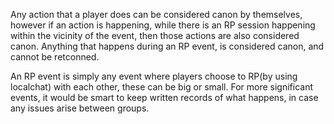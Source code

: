 Any action that a player does can be considered canon by themselves, however if an action is happening, while there is an RP session happening within the vicinity of the event, then those actions are also considered canon. Anything that happens during an RP event, is considered canon, and cannot be retconned. 

An RP event is simply any event where players choose to RP(by using localchat) with each other, these can be big or small. For more significant events, it would be smart to keep written records of what happens, in case any issues arise between groups.